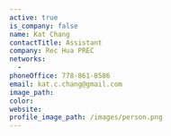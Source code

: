 ```yaml
---
active: true
is_company: false
name: Kat Chang
contactTitle: Assistant
company: Rec Hua PREC
networks:
  -
phoneOffice: 778-861-8586
email: kat.c.chang@gmail.com
image_path:
color:
website:
profile_image_path: /images/person.png
---
```



